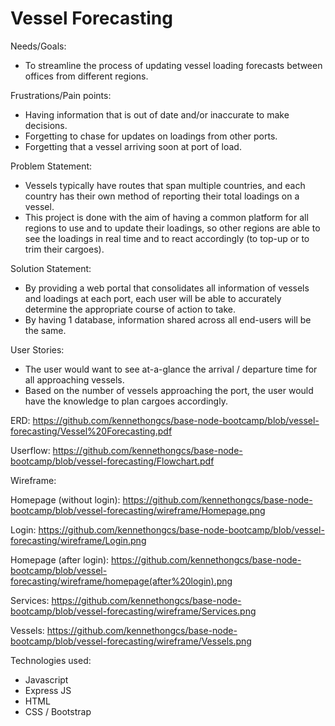 # Vessel Forecasting


Needs/Goals:

- To streamline the process of updating vessel loading forecasts between offices from different regions.

Frustrations/Pain points:

- Having information that is out of date and/or inaccurate to make decisions.
- Forgetting to chase for updates on loadings from other ports.
- Forgetting that a vessel arriving soon at port of load.

Problem Statement:

- Vessels typically have routes that span multiple countries, and each country has their own method of reporting their total loadings on a vessel.
- This project is done with the aim of having a common platform for all regions to use and to update their loadings, so other regions are able to see the loadings in real time and to react accordingly (to top-up or to trim their cargoes).

Solution Statement:

- By providing a web portal that consolidates all information of vessels and loadings at each port, each user will be able to accurately determine the appropriate course of action to take.
- By having 1 database, information shared across all end-users will be the same.

User Stories:

- The user would want to see at-a-glance the arrival / departure time for all approaching vessels.
- Based on the number of vessels approaching the port, the user would have the knowledge to plan cargoes accordingly.

ERD: https://github.com/kennethongcs/base-node-bootcamp/blob/vessel-forecasting/Vessel%20Forecasting.pdf

Userflow: https://github.com/kennethongcs/base-node-bootcamp/blob/vessel-forecasting/Flowchart.pdf

Wireframe:

Homepage (without login): https://github.com/kennethongcs/base-node-bootcamp/blob/vessel-forecasting/wireframe/Homepage.png

Login: https://github.com/kennethongcs/base-node-bootcamp/blob/vessel-forecasting/wireframe/Login.png

Homepage (after login): https://github.com/kennethongcs/base-node-bootcamp/blob/vessel-forecasting/wireframe/homepage(after%20login).png

Services: https://github.com/kennethongcs/base-node-bootcamp/blob/vessel-forecasting/wireframe/Services.png

Vessels: https://github.com/kennethongcs/base-node-bootcamp/blob/vessel-forecasting/wireframe/Vessels.png

Technologies used:
- Javascript
- Express JS
- HTML
- CSS / Bootstrap
